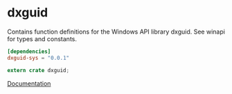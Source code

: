 # dxguid #
Contains function definitions for the Windows API library dxguid. See winapi for types and constants.

```toml
[dependencies]
dxguid-sys = "0.0.1"
```

```rust
extern crate dxguid;
```

[Documentation](https://retep998.github.io/doc/dxguid/)
